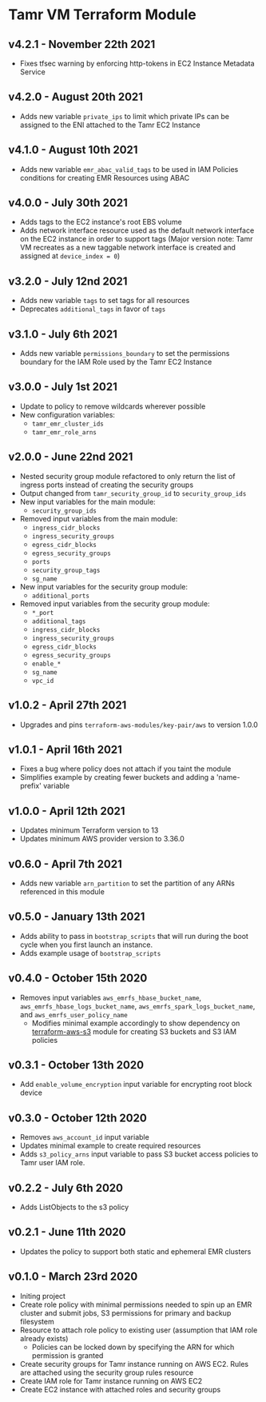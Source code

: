 # Tamr VM Terraform Module

## v4.2.1 - November 22th 2021
* Fixes tfsec warning by enforcing http-tokens in EC2 Instance Metadata Service

## v4.2.0 - August 20th 2021
* Adds new variable `private_ips` to limit which private IPs can be assigned to the ENI attached to the Tamr EC2 Instance

## v4.1.0 - August 10th 2021
* Adds new variable `emr_abac_valid_tags` to be used in IAM Policies conditions for creating EMR Resources using ABAC

## v4.0.0 - July 30th 2021
* Adds tags to the EC2 instance's root EBS volume
* Adds network interface resource used as the default network interface on the EC2 instance in order to support tags
  (Major version note: Tamr VM recreates as a new taggable network interface is created and assigned at `device_index = 0`)

## v3.2.0 - July 12nd 2021
* Adds new variable `tags` to set tags for all resources
* Deprecates `additional_tags` in favor of `tags`

## v3.1.0 - July 6th 2021
*  Adds new variable `permissions_boundary` to set the permissions boundary for the IAM Role used by the Tamr EC2 Instance

## v3.0.0 - July 1st 2021
* Update to policy to remove wildcards wherever possible
* New configuration variables:
  * `tamr_emr_cluster_ids`
  * `tamr_emr_role_arns`

## v2.0.0 - June 22nd 2021
* Nested security group module refactored to only return the list of ingress ports instead of creating the security groups
* Output changed from `tamr_security_group_id` to `security_group_ids`
* New input variables for the main module:
  * `security_group_ids`
* Removed input variables from the main module:
  * `ingress_cidr_blocks`
  * `ingress_security_groups`
  * `egress_cidr_blocks`
  * `egress_security_groups`
  * `ports`
  * `security_group_tags`
  * `sg_name`
* New input variables for the security group module:
  * `additional_ports`
* Removed input variables from the security group module:
  * `*_port`
  * `additional_tags`
  * `ingress_cidr_blocks`
  * `ingress_security_groups`
  * `egress_cidr_blocks`
  * `egress_security_groups`
  * `enable_*`
  * `sg_name`
  * `vpc_id`

## v1.0.2 - April 27th 2021
* Upgrades and pins `terraform-aws-modules/key-pair/aws` to version 1.0.0

## v1.0.1 - April 16th 2021
* Fixes a bug where policy does not attach if you taint the module
* Simplifies example by creating fewer buckets and adding a 'name-prefix' variable

## v1.0.0 - April 12th 2021
* Updates minimum Terraform version to 13
* Updates minimum AWS provider version to 3.36.0

## v0.6.0 - April 7th 2021
*  Adds new variable `arn_partition` to set the partition of any ARNs referenced in this module

## v0.5.0 - January 13th 2021
* Adds ability to pass in `bootstrap_scripts` that will run during the boot cycle when you first launch an instance.
* Adds example usage of `bootstrap_scripts`

## v0.4.0 - October 15th 2020
* Removes input variables `aws_emrfs_hbase_bucket_name`, `aws_emrfs_hbase_logs_bucket_name`, `aws_emrfs_spark_logs_bucket_name`, and `aws_emrfs_user_policy_name`
  * Modifies minimal example accordingly to show dependency on [terraform-aws-s3](https://github.com/Datatamer/terraform-aws-s3) module for creating S3 buckets and S3 IAM policies

## v0.3.1 - October 13th 2020
* Add `enable_volume_encryption` input variable for encrypting root block device

## v0.3.0 - October 12th 2020
* Removes `aws_account_id` input variable
* Updates minimal example to create required resources
* Adds `s3_policy_arns` input variable to pass S3 bucket access policies to Tamr user IAM role.

## v0.2.2 - July 6th 2020
* Adds ListObjects to the s3 policy

## v0.2.1 - June 11th 2020
* Updates the policy to support both static and ephemeral EMR clusters

## v0.1.0 - March 23rd 2020
* Initing project
* Create role policy with minimal permissions needed to spin up an EMR cluster and submit jobs, S3 permissions for primary and backup filesystem
* Resource to attach role policy to existing user (assumption that IAM role already exists)
  * Policies can be locked down by specifying the ARN for which permission is granted
* Create security groups for Tamr instance running on AWS EC2. Rules are attached using the security group rules resource
* Create IAM role for Tamr instance running on AWS EC2
* Create EC2 instance with attached roles and security groups
